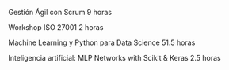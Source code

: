 
Gestión Ágil con Scrum 											9 horas                                                                  

Workshop ISO 27001											2 horas

Machine Learning y Python para Data Science					          	      51.5 horas 

Inteligencia artificial: MLP Networks with Scikit & Keras  					        2.5 horas 

